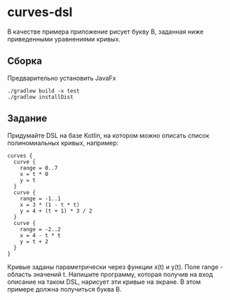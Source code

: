 # curves-dsl

В качестве примера приложение рисует букву В, заданная ниже приведенными уравнениями кривых.


## Сборка
Предварительно установить JavaFx
```
./gradlew build -x test
./gradlew installDist
```

## Задание
Придумайте DSL на базе Kotlin, на котором можно описать список полиномиальных кривых, например:

```
curves {
  curve {
    range = 0..7
    x = t * 0
    y = t
  }
  curve {
    range = -1..1
    x = 3 * (1 - t * t)
    y = 4 + (t + 1) * 3 / 2
  }
  curve {
    range = -2..2
    x = 4 - t * t
    y = t + 2
  }
}
```

Кривые заданы параметрически через функции x(t) и y(t). Поле range - область значений t. Напишите программу, которая получив на вход описание на таком DSL, нарисует эти кривые на экране. В этом примере должна получиться буква B.
